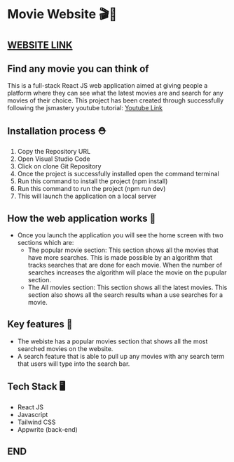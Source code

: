 # Movie Website 🎬🍿
## <a href="https://movieapp-be124.firebaseapp.com/">WEBSITE LINK</a>
## Find any movie you can think of
This is a full-stack React JS web application aimed at giving people a platform where they can see what the latest movies are and search for any movies of their choice.
This project has been created through successfully following the jsmastery youtube tutorial: <a href="https://www.youtube.com/watch?v=dCLhUialKPQ&t=7446s">Youtube Link</a>

## Installation process ⛑️
1. Copy the Repository URL
2. Open Visual Studio Code
3. Click on clone Git Repository
4. Once the project is successfully installed open the command terminal
5. Run this command to install the project (npm install)
6. Run this command to run the project (npm run dev) 
7. This will launch the application on a local server

## How the web application works 🧰
* Once you launch the application you will see the home screen with two sections which are:
  - The popular movie section: This section shows all the movies that have more searches. This is made possible by an algorithm that tracks searches that are done for each movie. When the number of searches increases the algorithm will place the movie on the pupular section.
  - The All movies section: This section shows all the latest movies. This section also shows all the search results whan a use searches for a movie.
## Key features 💎
- The webiste has a popular movies section that shows all the most searched movies on the website.
- A search feature that is able to pull up any movies with any search term that users will type into the search bar.

## Tech Stack 🖥️
- React JS
- Javascript
- Tailwind CSS
- Appwrite (back-end)
## END
